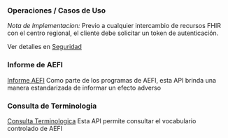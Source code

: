 ### Operaciones / Casos de Uso

*Nota de Implementacion:* Previo a cualquier intercambio de recursos FHIR con el centro regional, el cliente debe solicitar un token de autenticación.

Ver detalles en [Seguridad](seguridad.html)

### Informe de AEFI
[Informe AEFI](informe_aefi.html)
Como parte de los programas de AEFI, esta API brinda una manera estandarizada de informar un efecto adverso

### Consulta de Terminologia
[Consulta Terminologica](terminologia.html)
Esta API permite consultar el vocabulario controlado de AEFI
